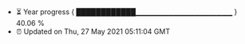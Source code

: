 - ⏳ Year progress { ████████████▁▁▁▁▁▁▁▁▁▁▁▁▁▁▁▁▁▁ } 40.06 %
- ⏰ Updated on Thu, 27 May 2021 05:11:04 GMT

